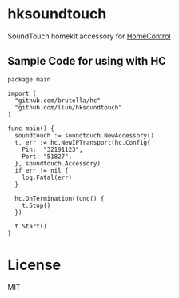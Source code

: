 # hksoundtouch

SoundTouch homekit accessory for [HomeControl](https://github.com/brutella/hc)

## Sample Code for using with HC

```golang
package main

import (
  "github.com/brutella/hc"
  "github.com/llun/hksoundtouch"
)

func main() {
  soundtouch := soundtouch.NewAccessory()
  t, err := hc.NewIPTransport(hc.Config{
    Pin:  "32191123",
    Port: "51827",
  }, soundtouch.Accessory)
  if err != nil {
    log.Fatal(err)
  }

  hc.OnTermination(func() {
    t.Stop()
  })

  t.Start()
}
```

# License

MIT
